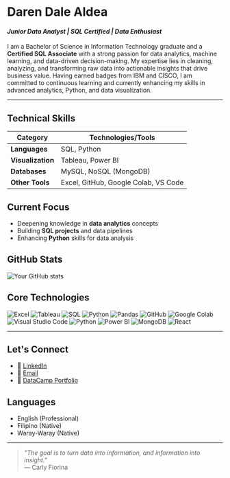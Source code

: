 # **Daren Dale Aldea**  
#### *Junior Data Analyst | SQL Certified | Data Enthusiast*

I am a Bachelor of Science in Information Technology graduate and a **Certified SQL Associate** with a strong passion for data analytics, machine learning, and data-driven decision-making. My expertise lies in cleaning, analyzing, and transforming raw data into actionable insights that drive business value. Having earned badges from IBM and CISCO, I am committed to continuous learning and currently enhancing my skills in advanced analytics, Python, and data visualization.

---

## **Technical Skills**
| Category       | Technologies/Tools                          |
|----------------|---------------------------------------------|
| **Languages**  | SQL, Python                                 |
| **Visualization** | Tableau, Power BI                        |
| **Databases**  | MySQL, NoSQL (MongoDB)                      |
| **Other Tools**| Excel, GitHub, Google Colab, VS Code       |

## **Current Focus**
- Deepening knowledge in **data analytics** concepts
- Building **SQL projects** and data pipelines
- Enhancing **Python** skills for data analysis

## **GitHub Stats**
![Your GitHub stats](https://github-readme-stats.vercel.app/api?username=legendaren-arc&show_icons=true&theme=tokyonight&hide_border=true)


## **Core Technologies**
![Excel](https://img.shields.io/badge/Excel-217346?style=for-the-badge&logo=microsoft-excel&logoColor=white)
![Tableau](https://img.shields.io/badge/Tableau-E97627?style=for-the-badge&logo=tableau&logoColor=white)
![SQL](https://img.shields.io/badge/SQL-4479A1?style=for-the-badge&logo=postgresql&logoColor=white) ![Python](https://img.shields.io/badge/Python-3776AB?style=for-the-badge&logo=python&logoColor=white)
![Pandas](https://img.shields.io/badge/Pandas-150458?style=for-the-badge&logo=pandas&logoColor=white)
![GitHub](https://img.shields.io/badge/GitHub-181717?style=for-the-badge&logo=github&logoColor=white)
![Google Colab](https://img.shields.io/badge/GoogleColab-F9AB00?style=for-the-badge&logo=googlecolab&logoColor=white)
![Visual Studio Code](https://img.shields.io/badge/VS%20Code-007ACC?style=for-the-badge&logo=visualstudiocode&logoColor=white)
![Python](https://img.shields.io/badge/Python-3776AB?style=for-the-badge&logo=python&logoColor=white)
![Power BI](https://img.shields.io/badge/PowerBI-F2C811?style=for-the-badge&logo=powerbi&logoColor=black)
![MongoDB](https://img.shields.io/badge/MongoDB-47A248?style=for-the-badge&logo=mongodb&logoColor=white)
![React](https://img.shields.io/badge/React-20232A?style=for-the-badge&logo=react&logoColor=61DAFB)

---

## **Let's Connect**
- 💼 [LinkedIn](https://linkedin.com/in/daren-dale-aldea)
- 📧 [Email](mailto:aldeadarendale@gmail.com)
- 📂 [DataCamp Portfolio](https://www.datacamp.com/portfolio/aldeadarendale)

## **Languages**
- English (Professional)
- Filipino (Native)
- Waray-Waray (Native)

---

> *"The goal is to turn data into information, and information into insight."*  
> — Carly Fiorina
